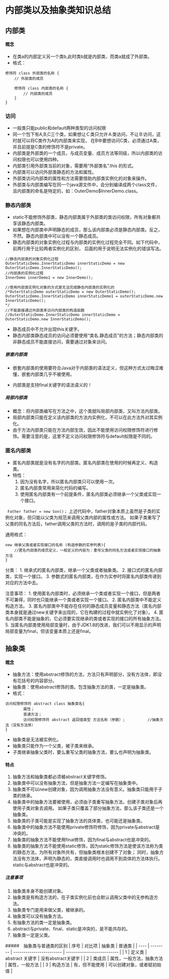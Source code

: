 # 内部类以及抽象类知识总结
## 内部类
#### 概念
- 在类a的内部定义另一个类b,此时类b就是内部类，而类a就成了外部类。
- 格式：
```text
修饰符 class 外部类的名称 {
	// 外部类的成员

	修饰符 class 内部类的名称 {
		// 内部类的成员
	}
}
```

### 访问
- 一般类只能public和default两种类型的访问权限
- 同一个包下有A,B,C三个类，如果想让Ｃ类只允许Ａ类访问，不让Ｂ访问，这时就可以将C类作为A的内部类来实现，
在B中要想访问C类，必须通过A类，并且前提是C类的修饰符不是private。
- 内部类是外部类的一个成员，与成员变量、成员方法等同级，所以内部类的访问权限也可以使用四种。
- 内部类引用外部类当前的对象，需要用“外部类名”.this 的形式。
- 内部类可以访问外部类静态的方法和属性。
- 外部类访问内部类的属性和方法需要借助内部类实例化的对象来操作。
- 外部类与内部类编写在同一个java源文件中，会分别编译成两个class文件，且内部类的命名是特定的，如：OuterDemo$InnerDemo.class。

### 静态内部类
- static不能修饰外部类，静态内部类属于外部类的类访问权限，所有对象都共享该静态内部类。
- 如果想在内部类中声明静态的成员，那么该内部类必须是静态内部类。反之，不然。静态内部类中可以没有一个静态成员。
- 静态内部类的对象实例化过程与内部类的实例化过程完全不同。如下代码中，前两行用于比较两者实例化的区别，
后面的用于说明无法实例化的错误写法。
```text
//静态内部类的对象实例化过程
OuterStaticDemo.InnerStaticDemo innerStaticDemo = new OuterStaticDemo.InnerStaticDemo();
//内部类的实例化过程
InnerDemo innerDemo1 = new InnerDemo();

//使用内部类实例化对象的方式是无法完成静态内部类的实例化的
/*OuterStaticDemo outerStaticDemo = new OuterStaticDemo();
OuterStaticDemo.InnerStaticDemo innerStaticDemo1 = outerStaticDemo.new InnerStaticDemo();
*/
//不能直接通过外部类来访问内部类的构造函数
//OuterStaticDemo.InnerStaticDemo innerStaticDemo = OuterStaticDemo.new InnerStaticDemo();
```
- 静态成员中不允许出现this关键字。
- 静态内部类静态成员的访问必须要使用“类名.静态成员”的方法；静态内部类的非静态成员不能直接访问，需要通过对象来访问。

##### 嵌套内部类
- 嵌套内部类的使用要符合Java对于内部类的语法定义，但这种方式太过晦涩难懂，嵌套内部类几乎不被使用。

- 内部类是支持final关键字的语法语义的！

##### 局部内部类
- 概念：将内部类编写在方法之中，这个类就叫局部内部类，又叫方法内部类。
- 局部内部类只能在定义该内部类的方法内实例化，不可以在此方法外对其实例化。
- 由于方法内部类只能在方法内部生效，因此不能使用访问权限修饰符进行修饰。需要注意的是，这里不定义访问权限修饰符与default权限是不同的。

### 匿名内部类
- 匿名内部类就是没有名字的内部类。匿名内部类在使用的时候再定义、构造类。
- 特性：
    1. 因为没有名字，所以匿名内部类只可以使用一次。
    2. 匿名内部类常用来简化代码的编写。
    3. 使用匿名内部类有一个前提条件，匿名内部类必须继承一个父类或实现一个接口。

` Father father = new Son()；`
上述代码中，father对象本质上虽然是子类的实例化对象，但只能以父类为规范来调用父类内部的属性或方法。
如果子类重写了父类的同名方法后，father调用父类的方法时，调用的是子类的内部代码。

通用格式：
```text
new 继承父类或者实现接口的名称 (构造参数的实参列表){
	//匿名内部类的成员定义，一般定义的内容为：重写父类的同名方法或者实现接口的抽象方法
}
```

分类：
    1. 继承式的匿名内部类，继承一个父类或者抽象类。
    2. 接口式的匿名内部类，实现一个接口。
    3. 参数式的匿名内部类，在作为实参时将匿名内部类传递到对应的方法中去。
    
注意事项：
    1. 使用匿名内部类时，必须继承一个类或者实现一个接口，但是两者不可兼得，同时也只能继承一个类或者实现一个接口。
    2. 匿名内部类中不能定义构造方法。
    3. 匿名内部类中不能存在任何的静态成员变量和静态方法（匿名内部类本身就是通过new关键字来出现的，它在构建的过程中就实例化了对象）。
    4. 匿名内部类不能是抽象的，它必须要实现继承的类或者实现的接口的所有抽象方法。
    5. 当匿名内部类使用局部变量时，由于JDK1.8的改进，我们可以不用显示的声明局部变量为final，但该变量本质上还是final。

## 抽象类
#### 概念
- 抽象方法：使用abstract修饰的方法，方法只有声明部分，没有方法体，即没有花括号的内容部分。
- 抽象类：使用abstract修饰的类。包含抽象方法的类，一定是抽象类。
- 格式：
```text
访问权限修饰符 abstract class 抽象类名{
		属性；
		普通方法；
		访问权限修饰符 abstract 返回值类型 方法名称（参数）;          //抽象方法（没有方法体）
}
```

- 抽象类是无法被实例化。
- 抽象类只能作为一个父类，被子类来继承。
- 子类继承抽象父类时，要么重写父类的抽象方法，要么也声明为抽象类。

#### 特点
1. 抽象方法和抽象类都必须被abstract关键字修饰。
2. 抽象类中可以没有抽象方法，但是抽象方法一定编写在抽象类中。
3. 抽象类不可以new创建对象，因为调用抽象方法没有意义。抽象类只能用于子类的继承。
4. 抽象类中的抽象方法要被使用，必须由子类重写抽象方法，创建子类对象后再使用子类对象去调用。
如果子类只覆盖了部分抽象方法，那么该子类还是一个抽象类。
5. 抽象类的子类可能是实现了抽象方法的具体类，也可能还是抽象类。
6. 抽象类中的抽象方法不能使用private修饰符修饰，因为private与abstract是冲突的。
7. 抽象类的抽象方法不能使用final修饰，因为final与abstract也是冲突的。
8. 抽象类的抽象方法不能使用static修饰，因为static修饰方法是使该方法称为类的静态方法，为所有对象所共有，但抽象类根本创建不了对象；
同时，抽象方法没有方法体，声明为静态的，类直接调用时也调用不到具体的方法体执行。static与abstract也是冲突的。

##### 注意事项
1. 抽象类本身不能创建对象。
2. 抽象类是有构造方法的，在子类实例化前也会默认调用父类中的无参构造方法。
3. 抽象类专门是用来做父类，被继承的。
4. 抽象类可以没有抽象方法。
5. 有抽象方法的类一定是抽象类。
6. abstract与private、final、static是冲突的，是不能共存的。
7. 抽象类一定是父类。

#####　抽象类与普通类的区别
| 序号 | 对比项   | 抽象类                   | 普通类                     |
| ---- | -------- | ------------------------ | -------------------------- |
| 1    | 定义类   | abstract 关键字          | 没有abstract关键字         |
| 2    | 类成员   | 属性，一般方法，抽象方法 | 属性，一般方法             |
| 3    | 构造方法 | 有，但不能使用           | 可以创建对象，或者赋初始值 |
